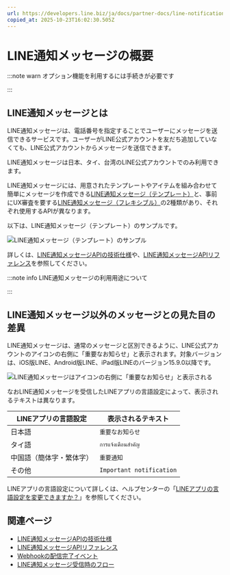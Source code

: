 ```yaml
---
url: https://developers.line.biz/ja/docs/partner-docs/line-notification-messages/overview/
copied_at: 2025-10-23T16:02:30.505Z
---
```

# LINE通知メッセージの概要

:::note warn
オプション機能を利用するには手続きが必要です

:::

## LINE通知メッセージとは

LINE通知メッセージは、電話番号を指定することでユーザーにメッセージを送信できるサービスです。ユーザーがLINE公式アカウントを友だち追加していなくても、LINE公式アカウントからメッセージを送信できます。

LINE通知メッセージは日本、タイ、台湾のLINE公式アカウントでのみ利用できます。

LINE通知メッセージには、用意されたテンプレートやアイテムを組み合わせて簡単にメッセージを作成できる[LINE通知メッセージ（テンプレート）](https://developers.line.biz/ja/docs/partner-docs/line-notification-messages/template/)と、事前にUX審査を要する[LINE通知メッセージ（フレキシブル）](https://developers.line.biz/ja/reference/line-notification-messages/#flexible)の2種類があり、それぞれ使用するAPIが異なります。

以下は、LINE通知メッセージ（テンプレート）のサンプルです。

![LINE通知メッセージ（テンプレート）のサンプル](https://developers.line.biz/media/line-notification-message/line-notification-messages-sample-ja.png)

詳しくは、[LINE通知メッセージAPIの技術仕様](https://developers.line.biz/ja/docs/partner-docs/line-notification-messages/technical-specs/)や、[LINE通知メッセージAPIリファレンス](https://developers.line.biz/ja/reference/line-notification-messages/)を参照してください。

:::note info
LINE通知メッセージの利用用途について

:::

## LINE通知メッセージ以外のメッセージとの見た目の差異

LINE通知メッセージは、通常のメッセージと区別できるように、LINE公式アカウントのアイコンの右側に「重要なお知らせ」と表示されます。対象バージョンは、iOS版LINE、Android版LINE、iPad版LINEのバージョン15.9.0以降です。

![LINE通知メッセージはアイコンの右側に「重要なお知らせ」と表示される](https://developers.line.biz/media/line-notification-message/notification-messages-important-ja.jpg)

なおLINE通知メッセージを受信したLINEアプリの言語設定によって、表示されるテキストは異なります。

| LINEアプリの言語設定 | 表示されるテキスト |
| --- | --- |
| 日本語 | `重要なお知らせ` |
| タイ語 | `การแจ้งเตือนสำคัญ` |
| 中国語（簡体字・繁体字） | `重要通知` |
| その他 | `Important notification` |

LINEアプリの言語設定について詳しくは、ヘルプセンターの「[LINEアプリの言語設定を変更できますか？](https://help.line.me/line/?contentId=20007465&lang=ja)」を参照してください。

## 関連ページ

*   [LINE通知メッセージAPIの技術仕様](https://developers.line.biz/ja/docs/partner-docs/line-notification-messages/technical-specs/)
*   [LINE通知メッセージAPIリファレンス](https://developers.line.biz/ja/reference/line-notification-messages/)
*   [Webhookの配信完了イベント](https://developers.line.biz/ja/docs/partner-docs/line-notification-messages/message-sending-complete-webhook-event/)
*   [LINE通知メッセージ受信時のフロー](https://developers.line.biz/ja/docs/partner-docs/line-notification-messages/flow-when-receiving-message/)